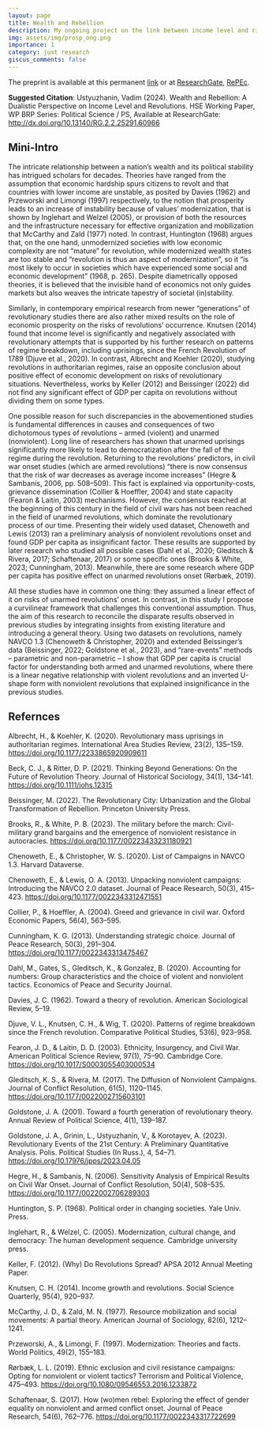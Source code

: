```yaml
---
layout: page
title: Wealth and Rebellion
description: My ongoing project on the link between income level and risks of revolutions
img: assets/img/prosp_ong.png
importance: 1
category: just research
giscus_comments: false
---
```


The preprint is available at this permanent [link](https://wp.hse.ru/data/2024/06/10/2115952879/92PS2024.pdf) or at [ResearchGate](http://dx.doi.org/10.13140/RG.2.2.25291.60966), [RePEc](https://econpapers.repec.org/RePEc:hig:wpaper:92/ps/2024).

**Suggested Citation**:
Ustyuzhanin, Vadim (2024). Wealth and Rebellion: A Dualistic Perspective on Income Level and Revolutions. HSE Working Paper, WP BRP Series: Political Science / PS, Available at ResearchGate: http://dx.doi.org/10.13140/RG.2.2.25291.60966

## Mini-Intro

The intricate relationship between a nation’s wealth and its political stability has intrigued scholars for decades. Theories have ranged from the assumption that economic hardship spurs citizens to revolt and that countries with lower income are unstable, as posited by Davies (1962) and Przeworski and Limongi (1997) respectively, to the notion that prosperity leads to an increase of instability because of values’ modernization, that is shown by Inglehart and Welzel (2005), or provision of both the resources and the infrastructure necessary for effective organization and mobilization that McCarthy and Zald (1977) noted. In contrast, Huntington (1968) argues that, on the one hand, unmodernized societies with low economic complexity are not “mature” for revolution, while modernized wealth states are too stable and “revolution is thus an aspect of modernization”, so it “is most likely to occur in societies which have experienced some social and economic development” (1968, p. 265). Despite diametrically opposed theories, it is believed that the invisible hand of economics not only guides markets but also weaves the intricate tapestry of societal (in)stability.     

Similarly, in contemporary empirical research from newer “generations”  of revolutionary studies there are also rather mixed results on the role of economic prosperity on the risks of revolutions’ occurrence. Knutsen (2014) found that income level is significantly and negatively associated with revolutionary attempts that is supported by his further research on patterns of regime breakdown, including uprisings, since the French Revolution of 1789 (Djuve et al., 2020). In contrast, Albrecht and Koehler (2020), studying revolutions in authoritarian regimes, raise an opposite conclusion about positive effect of economic development on risks of revolutionary situations. Nevertheless, works by Keller (2012) and Beissinger (2022) did not find any significant effect of GDP per capita on revolutions without dividing them on some types.     

One possible reason for such discrepancies in the abovementioned studies is fundamental differences in causes and consequences of two dichotomous types of revolutions – armed (violent) and unarmed (nonviolent). Long line of researchers has shown that unarmed uprisings significantly more likely to lead to democratization after the fall of the regime during the revolution. Returning to the revolutions’ predictors, in civil war onset studies (which are armed revolutions) “there is now consensus that the risk of war decreases as average income increases” (Hegre & Sambanis, 2006, pp. 508–509). This fact is explained via opportunity-costs, grievance dissemination (Collier & Hoeffler, 2004) and state capacity (Fearon & Laitin, 2003) mechanisms. However, the consensus reached at the beginning of this century in the field of civil wars has not been reached in the field of unarmed revolutions, which dominate the revolutionary process of our time. Presenting their widely used dataset, Chenoweth and Lewis (2013) ran a preliminary analysis of nonviolent revolutions onset and found GDP per capita as insignificant factor. These results are supported by later research who studied all possible cases (Dahl et al., 2020; Gleditsch & Rivera, 2017; Schaftenaar, 2017) or some specific ones (Brooks & White, 2023; Cunningham, 2013). Meanwhile, there are some research where GDP per capita has positive effect on unarmed revolutions onset (Rørbæk, 2019).     

All these studies have in common one thing: they assumed a linear effect of it on risks of unarmed revolutions’ onset. In contrast, in this study I propose a curvilinear framework that challenges this conventional assumption. Thus, the aim of this research to reconcile the disparate results observed in previous studies by integrating insights from existing literature and introducing a general theory. Using two datasets on revolutions, namely NAVCO 1.3 (Chenoweth & Christopher, 2020) and extended Beissinger’s data (Beissinger, 2022; Goldstone et al., 2023), and “rare-events” methods – parametric and non-parametric – I show that GDP per capita is crucial factor for understanding both armed and unarmed revolutions, where there is a linear negative relationship with violent revolutions and an inverted U-shape form with nonviolent revolutions that explained insignificance in the previous studies. 

## Refernces

Albrecht, H., & Koehler, K. (2020). Revolutionary mass uprisings in authoritarian regimes. International Area Studies Review, 23(2), 135–159. https://doi.org/10.1177/2233865920909611  

Beck, C. J., & Ritter, D. P. (2021). Thinking Beyond Generations: On the Future of Revolution Theory. Journal of Historical Sociology, 34(1), 134–141. https://doi.org/10.1111/johs.12315   

Beissinger, M. (2022). The Revolutionary City: Urbanization and the Global Transformation of Rebellion. Princeton University Press. 

Brooks, R., & White, P. B. (2023). The military before the march: Civil-military grand bargains and the emergence of nonviolent resistance in autocracies. https://doi.org/10.1177/00223433231180921    

Chenoweth, E., & Christopher, W. S. (2020). List of Campaigns in NAVCO 1.3. Harvard Dataverse.  

Chenoweth, E., & Lewis, O. A. (2013). Unpacking nonviolent campaigns: Introducing the NAVCO 2.0 dataset. Journal of Peace Research, 50(3), 415–423. https://doi.org/10.1177/0022343312471551    

Collier, P., & Hoeffler, A. (2004). Greed and grievance in civil war. Oxford Economic Papers, 56(4), 563–595.   


Cunningham, K. G. (2013). Understanding strategic choice. Journal of Peace Research, 50(3), 291–304. https://doi.org/10.1177/0022343313475467   

Dahl, M., Gates, S., Gleditsch, K., & Gonzalez, B. (2020). Accounting for numbers: Group characteristics and the choice of violent and nonviolent tactics. Economics of Peace and Security Journal. 

Davies, J. C. (1962). Toward a theory of revolution. American Sociological Review, 5–19.    

Djuve, V. L., Knutsen, C. H., & Wig, T. (2020). Patterns of regime breakdown since the French revolution. Comparative Political Studies, 53(6), 923–958.    

Fearon, J. D., & Laitin, D. D. (2003). Ethnicity, Insurgency, and Civil War. American Political Science Review, 97(1), 75–90. Cambridge Core. https://doi.org/10.1017/S0003055403000534 

Gleditsch, K. S., & Rivera, M. (2017). The Diffusion of Nonviolent Campaigns. Journal of Conflict Resolution, 61(5), 1120–1145. https://doi.org/10.1177/0022002715603101    

Goldstone, J. A. (2001). Toward a fourth generation of revolutionary theory. Annual Review of Political Science, 4(1), 139–187. 

Goldstone, J. A., Grinin, L., Ustyuzhanin, V., & Korotayev, A. (2023). Revolutionary Events of the 21st Century: A Preliminary Quantitative Analysis. Polis. Political Studies (In Russ.), 4, 54–71. https://doi.org/10.17976/jpps/2023.04.05   

Hegre, H., & Sambanis, N. (2006). Sensitivity Analysis of Empirical Results on Civil War Onset. Journal of Conflict Resolution, 50(4), 508–535. https://doi.org/10.1177/0022002706289303    

Huntington, S. P. (1968). Political order in changing societies. Yale Univ. Press.  

Inglehart, R., & Welzel, C. (2005). Modernization, cultural change, and democracy: The human development sequence. Cambridge university press.  

Keller, F. (2012). (Why) Do Revolutions Spread? APSA 2012 Annual Meeting Paper. 

Knutsen, C. H. (2014). Income growth and revolutions. Social Science Quarterly, 95(4), 920–937. 

McCarthy, J. D., & Zald, M. N. (1977). Resource mobilization and social movements: A partial theory. American Journal of Sociology, 82(6), 1212–1241.   

Przeworski, A., & Limongi, F. (1997). Modernization: Theories and facts. World Politics, 49(2), 155–183.    

Rørbæk, L. L. (2019). Ethnic exclusion and civil resistance campaigns: Opting for nonviolent or violent tactics? Terrorism and Political Violence, 475–493. https://doi.org/10.1080/09546553.2016.1233872   

Schaftenaar, S. (2017). How (wo)men rebel: Exploring the effect of gender equality on nonviolent and armed conflict onset. Journal of Peace Research, 54(6), 762–776. https://doi.org/10.1177/0022343317722699  